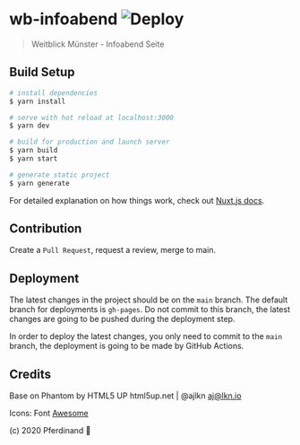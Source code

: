 # wb-infoabend ![Deploy](https://github.com/weitblick-muenster/wb-infoabend/workflows/Deploy/badge.svg)

> Weitblick Münster - Infoabend Seite

## Build Setup

```bash
# install dependencies
$ yarn install

# serve with hot reload at localhost:3000
$ yarn dev

# build for production and launch server
$ yarn build
$ yarn start

# generate static project
$ yarn generate
```

For detailed explanation on how things work, check out [Nuxt.js docs](https://nuxtjs.org).

## Contribution

Create a `Pull Request`, request a review, merge to main.

## Deployment

The latest changes in the project should be on the `main` branch. The default branch for deployments is `gh-pages`. Do not commit to this branch, the latest changes are going to be pushed during the deployment step.

In order to deploy the latest changes, you only need to commit to the `main` branch, the deployment is going to be made by GitHub Actions.

## Credits

Base on Phantom by HTML5 UP
html5up.net | @ajlkn
aj@lkn.io

Icons:
  Font [Awesome](fontawesome.io)

(c) 2020 Pferdinand :horse:
